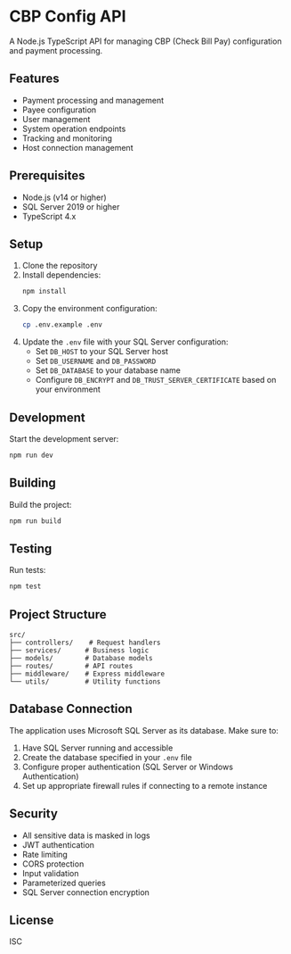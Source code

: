 # CBP Config API

A Node.js TypeScript API for managing CBP (Check Bill Pay) configuration and payment processing.

## Features

- Payment processing and management
- Payee configuration
- User management
- System operation endpoints
- Tracking and monitoring
- Host connection management

## Prerequisites

- Node.js (v14 or higher)
- SQL Server 2019 or higher
- TypeScript 4.x

## Setup

1. Clone the repository
2. Install dependencies:
   ```bash
   npm install
   ```
3. Copy the environment configuration:
   ```bash
   cp .env.example .env
   ```
4. Update the `.env` file with your SQL Server configuration:
   - Set `DB_HOST` to your SQL Server host
   - Set `DB_USERNAME` and `DB_PASSWORD`
   - Set `DB_DATABASE` to your database name
   - Configure `DB_ENCRYPT` and `DB_TRUST_SERVER_CERTIFICATE` based on your environment

## Development

Start the development server:
```bash
npm run dev
```

## Building

Build the project:
```bash
npm run build
```

## Testing

Run tests:
```bash
npm test
```

## Project Structure

```
src/
├── controllers/    # Request handlers
├── services/      # Business logic
├── models/        # Database models
├── routes/        # API routes
├── middleware/    # Express middleware
└── utils/         # Utility functions
```

## Database Connection

The application uses Microsoft SQL Server as its database. Make sure to:
1. Have SQL Server running and accessible
2. Create the database specified in your `.env` file
3. Configure proper authentication (SQL Server or Windows Authentication)
4. Set up appropriate firewall rules if connecting to a remote instance

## Security

- All sensitive data is masked in logs
- JWT authentication
- Rate limiting
- CORS protection
- Input validation
- Parameterized queries
- SQL Server connection encryption

## License

ISC
